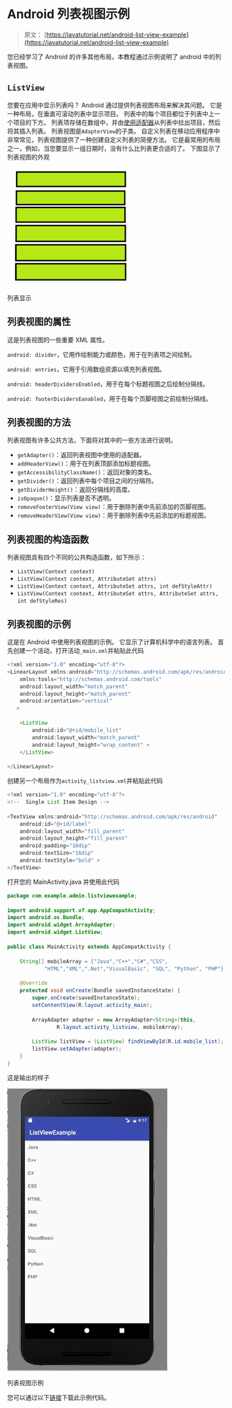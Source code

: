 # Android 列表视图示例

> 原文： [https://javatutorial.net/android-list-view-example](https://javatutorial.net/android-list-view-example)

您已经学习了 Android 的许多其他布局，本教程通过示例说明了 android 中的列表视图。

## `ListView`

您要在应用中显示列表吗？ Android 通过提供列表视图布局来解决其问题。 它是一种布局，在垂直可滚动列表中显示项目。 列表中的每个项目都位于列表中上一个项目的下方。 列表项存储在数组中，并由[使用适配器](https://javatutorial.net/android-listview-with-listadapter-example)从列表中拉出项目，然后将其插入列表。 列表视图是`AdapterView`的子类。 自定义列表在移动应用程序中非常常见，列表视图提供了一种创建自定义列表的简便方法。 它是最常用的布局之一，例如，当您要显示一组日期时，没有什么比列表更合适的了。 下图显示了列表视图的外观

![list view](img/8755de6c42690ccf07cfd1fc1ff79c6c.jpg)

列表显示

## 列表视图的属性

这是列表视图的一些重要 XML 属性。

`android: divider`，它用作绘制能力或颜色，用于在列表项之间绘制。

`android: entries`，它用于引用数组资源以填充列表视图。

`android: headerDividersEnabled`，用于在每个标题视图之后绘制分隔线。

`android: footerDividersEanabled`，用于在每个页脚视图之前绘制分隔线。

## 列表视图的方法

列表视图有许多公共方法，下面将对其中的一些方法进行说明。

*   `getAdapter()`：返回列表视图中使用的适配器。
*   `addHeaderView()`：用于在列表顶部添加标题视图。
*   `getAccessibilityClassName()`：返回对象的类名。
*   `getDivider()`：返回列表中每个项目之间的分隔符。
*   `getDividerHeight()`：返回分隔线的高度。
*   `isOpaque()`：显示列表是否不透明。
*   `removeFooterView(View view)`：用于删除列表中先前添加的页脚视图。
*   `removeHeaderView(View view)`：用于删除列表中先前添加的标题视图。

## 列表视图的构造函数

列表视图具有四个不同的公共构造函数，如下所示：

*   `ListView(Context context)`
*   `ListView(Context context, AttributeSet attrs)`
*   `ListView(Context context, AttributeSet attrs, int defStyleAttr)`
*   `ListView(Context context, AttributeSet attrs, AttributeSet attrs, int defStyleRes)`

## 列表视图的示例

这是在 Android 中使用列表视图的示例。 它显示了计算机科学中的语言列表。 首先创建一个活动，打开活动`_main.xml`并粘贴此代码

```java
<?xml version="1.0" encoding="utf-8"?>
<LinearLayout xmlns:android="http://schemas.android.com/apk/res/android"
    xmlns:tools="http://schemas.android.com/tools"
    android:layout_width="match_parent"
    android:layout_height="match_parent"
    android:orientation="vertical"
   >

    <ListView
        android:id="@+id/mobile_list"
        android:layout_width="match_parent"
        android:layout_height="wrap_content" >
    </ListView>

</LinearLayout>
```

创建另一个布局作为`activity_listview.xml`并粘贴此代码

```java
<?xml version="1.0" encoding="utf-8"?>
<!--  Single List Item Design -->

<TextView xmlns:android="http://schemas.android.com/apk/res/android"
    android:id="@+id/label"
    android:layout_width="fill_parent"
    android:layout_height="fill_parent"
    android:padding="10dip"
    android:textSize="16dip"
    android:textStyle="bold" >
</TextView>
```

打开您的 MainActivity.java 并使用此代码

```java
package com.example.admin.listviewexample;

import android.support.v7.app.AppCompatActivity;
import android.os.Bundle;
import android.widget.ArrayAdapter;
import android.widget.ListView;

public class MainActivity extends AppCompatActivity {

    String[] mobileArray = {"Java","C++","C#","CSS",
            "HTML","XML",".Net","VisualBasic", "SQL", "Python", "PHP"};

    @Override
    protected void onCreate(Bundle savedInstanceState) {
        super.onCreate(savedInstanceState);
        setContentView(R.layout.activity_main);

        ArrayAdapter adapter = new ArrayAdapter<String>(this,
                R.layout.activity_listview, mobileArray);

        ListView listView = (ListView) findViewById(R.id.mobile_list);
        listView.setAdapter(adapter);
    }
}

```

这是输出的样子

![list view example](img/a32fd295c296a47af3a12f164ab7b4c6.jpg)

列表视图示例

您可以通过以下[链接](https://github.com/JavaTutorialNetwork/Tutorials/blob/master/ListViewExample.rar)下载此示例代码。